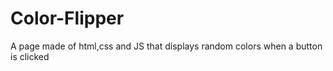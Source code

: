 # Color-Flipper
A page made of html,css and JS that displays random colors when a button is clicked
